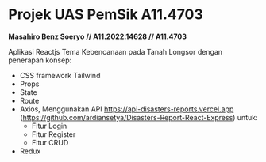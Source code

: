# Projek UAS PemSik A11.4703

**Masahiro Benz Soeryo // A11.2022.14628 // A11.4703**

Aplikasi Reactjs Tema Kebencanaan pada Tanah Longsor dengan penerapan konsep:
- CSS framework Tailwind
- Props 
- State 
- Route 
- Axios, Menggunakan API https://api-disasters-reports.vercel.app (https://github.com/ardiansetya/Disasters-Report-React-Express) untuk:
  - Fitur Login
  - Fitur Register
  - Fitur CRUD 
- Redux 
